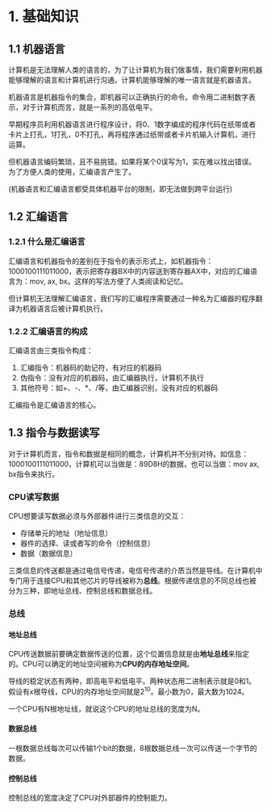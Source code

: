 # 1. 基础知识

## 1.1 机器语言

计算机是无法理解人类的语言的，为了让计算机为我们做事情，我们需要利用机器能够理解的语言和计算机进行沟通。计算机能够理解的唯一语言就是机器语言。

机器语言是机器指令的集合，即机器可以正确执行的命令。命令用二进制数字表示，对于计算机而言，就是一系列的高低电平。

早期程序员利用机器语言进行程序设计，将0、1数字编成的程序代码在纸带或者卡片上打孔，1打孔，0不打孔，再将程序通过纸带或者卡片机输入计算机，进行运算。

但机器语言编码繁琐，且不易挑错。如果将某个0误写为1，实在难以找出错误。为了方便人类的使用，汇编语言产生了。

(机器语言和汇编语言都受具体机器平台的限制，即无法做到跨平台运行)

## 1.2 汇编语言

### 1.2.1 什么是汇编语言

汇编语言和机器指令的差别在于指令的表示形式上，如机器指令：1000100111011000，表示把寄存器BX中的内容送到寄存器AX中，对应的汇编语言为：mov, ax, bx。这样的写法方便了人类阅读和记忆。

但计算机无法理解汇编语言，我们写的汇编程序需要通过一种名为汇编器的程序翻译为机器语言后被计算机执行。

### 1.2.2 汇编语言的构成

汇编语言由三类指令构成：

1. 汇编指令：机器码的助记符，有对应的机器码
2. 伪指令：没有对应的机器码，由汇编器执行，计算机不执行
3. 其他符号：如+、-、*、/等，由汇编器识别，没有对应的机器码

汇编指令是汇编语言的核心。

## 1.3 指令与数据读写

对于计算机而言，指令和数据是相同的概念，计算机并不分别对待。如信息：1000100111011000，计算机可以当做是：89D8H的数据，也可以当做：mov ax, bx指令来执行。

### CPU读写数据

CPU想要读写数据必须与外部器件进行三类信息的交互：

- 存储单元的地址（地址信息）
- 器件的选择、读或者写的命令（控制信息）
- 数据（数据信息）

三类信息的传送都是通过电信号传递，电信号传递的介质当然是导线。在计算机中专门用于连接CPU和其他芯片的导线被称为**总线**。根据传递信息的不同总线也被分为三种，即地址总线、控制总线和数据总线。

### 总线

#### 地址总线

CPU传送数据前要确定数据传送的位置，这个位置信息就是由**地址总线**来指定的。CPU可以确定的地址空间被称为**CPU的内存地址空间**。

导线的稳定状态有两种，即高电平和低电平。两种状态用二进制表示就是0和1。假设有x根导线，CPU的内存地址空间就是$2^{10}$。最小数为0，最大数为1024。

一个CPU有N根地址线，就说这个CPU的地址总线的宽度为N。

#### 数据总线

一根数据总线每次可以传输1个bit的数据，8根数据总线一次可以传送一个字节的数据。

#### 控制总线

控制总线的宽度决定了CPU对外部器件的控制能力。

